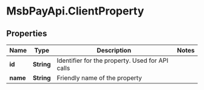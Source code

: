 # MsbPayApi.ClientProperty

## Properties
Name | Type | Description | Notes
------------ | ------------- | ------------- | -------------
**id** | **String** | Identifier for the property. Used for API calls | 
**name** | **String** | Friendly name of the property | 
